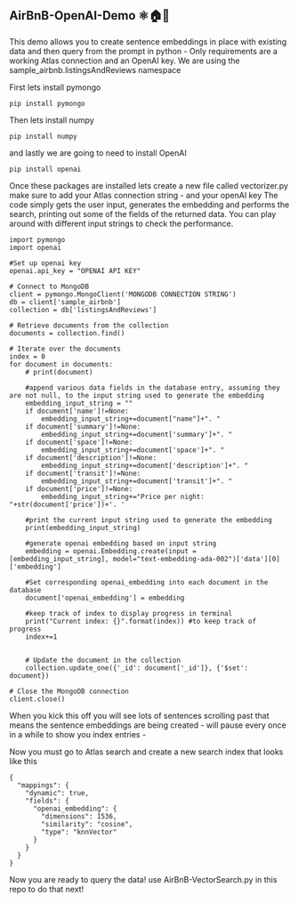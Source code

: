 ## AirBnB-OpenAI-Demo ⚛️🏠🧠
This demo allows you to create sentence embeddings in place with existing data and then query from the prompt in python - Only requirements are a working Atlas connection and an OpenAI key.
We are using the sample_airbnb.listingsAndReviews namespace

First lets install pymongo
```
pip install pymongo
```

Then lets install numpy
```
pip install numpy
```
and lastly we are going to need to install OpenAI
```
pip install openai
```
Once these packages are installed lets create a new file called vectorizer.py 
make sure to add your Atlas connection string - and your openAI key The code simply gets the user input, 
generates the embedding and performs the search, printing out some of the fields of the returned data. 
You can play around with different input strings to check the performance.

```
import pymongo
import openai

#Set up openai key
openai.api_key = "OPENAI API KEY"

# Connect to MongoDB
client = pymongo.MongoClient('MONGODB CONNECTION STRING')
db = client['sample_airbnb']
collection = db['listingsAndReviews']

# Retrieve documents from the collection
documents = collection.find()

# Iterate over the documents
index = 0
for document in documents:
    # print(document)

    #append various data fields in the database entry, assuming they are not null, to the input string used to generate the embedding
    embedding_input_string = ""
    if document['name']!=None:
        embedding_input_string+=document["name"]+". "
    if document['summary']!=None:
        embedding_input_string+=document['summary']+". "
    if document['space']!=None:
        embedding_input_string+=document['space']+". "
    if document['description']!=None:
        embedding_input_string+=document['description']+". "
    if document['transit']!=None:
        embedding_input_string+=document['transit']+". "
    if document['price']!=None:
        embedding_input_string+="Price per night: "+str(document['price'])+'. '
    
    #print the current input string used to generate the embedding
    print(embedding_input_string)

    #generate openai embedding based on input string
    embedding = openai.Embedding.create(input = [embedding_input_string], model="text-embedding-ada-002")['data'][0]['embedding']

    #Set corresponding openai_embedding into each document in the database
    document['openai_embedding'] = embedding

    #keep track of index to display progress in terminal
    print("Current index: {}".format(index)) #to keep track of progress
    index+=1


    # Update the document in the collection
    collection.update_one({'_id': document['_id']}, {'$set': document})

# Close the MongoDB connection
client.close()
```
When you kick this off you will see lots of sentences scrolling past that means the sentence embeddings are being created - will pause every once in a while
to show you index entries - 

Now you must go to Atlas search and create a new search index that looks like this

```
{
  "mappings": {
    "dynamic": true,
    "fields": {
      "openai_embedding": {
        "dimensions": 1536,
        "similarity": "cosine",
        "type": "knnVector"
      }
    }
  }
}
```
Now you are ready to query the data! use AirBnB-VectorSearch.py in this repo to do that next!



